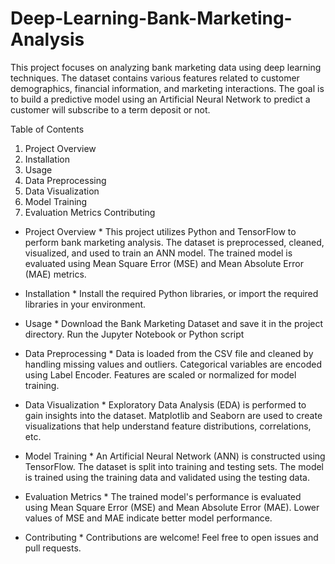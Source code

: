 # Deep-Learning-Bank-Marketing-Analysis
This project focuses on analyzing bank marketing data using deep learning techniques. The dataset contains various features related to customer demographics, financial information, and marketing interactions. The goal is to build a predictive model using an Artificial Neural Network  to predict a customer will subscribe to a term deposit or not.


Table of Contents
1) Project Overview
2) Installation
3) Usage
4) Data Preprocessing
5) Data Visualization
6) Model Training
7) Evaluation Metrics
Contributing


* Project Overview *
This project utilizes Python and TensorFlow to perform bank marketing analysis. The dataset is preprocessed, cleaned, visualized, and used to train an ANN model. The trained model is evaluated using Mean Square Error (MSE) and Mean Absolute Error (MAE) metrics.

* Installation *
Install the required Python libraries, or import the required libraries in your environment.

* Usage *
Download the Bank Marketing Dataset and save it in the project directory.
Run the Jupyter Notebook or Python script

* Data Preprocessing *
Data is loaded from the CSV file and cleaned by handling missing values and outliers.
Categorical variables are encoded using Label Encoder.
Features are scaled or normalized for model training.

* Data Visualization *
Exploratory Data Analysis (EDA) is performed to gain insights into the dataset.
Matplotlib and Seaborn are used to create visualizations that help understand feature distributions, correlations, etc.

* Model Training *
An Artificial Neural Network (ANN) is constructed using TensorFlow.
The dataset is split into training and testing sets.
The model is trained using the training data and validated using the testing data.

* Evaluation Metrics *
The trained model's performance is evaluated using Mean Square Error (MSE) and Mean Absolute Error (MAE).
Lower values of MSE and MAE indicate better model performance.

* Contributing *
Contributions are welcome! Feel free to open issues and pull requests.
